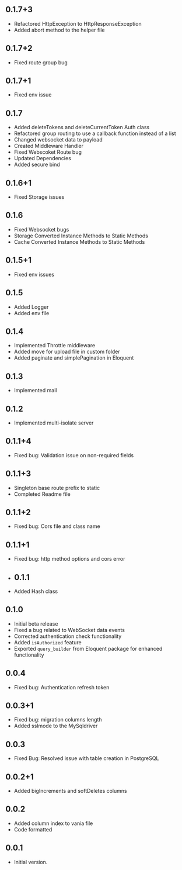 ## 0.1.7+3

- Refactored HttpException to HttpResponseException
- Added abort method to the helper file

## 0.1.7+2

- Fixed route group bug

## 0.1.7+1

- Fixed env issue

## 0.1.7

- Added deleteTokens and deleteCurrentToken Auth class
- Refactored group routing to use a callback function instead of a list
- Changed websocket data to payload
- Created Middleware Handler
- Fixed Webscoket Route bug
- Updated Dependencies
- Added secure bind

## 0.1.6+1

- Fixed Storage issues

## 0.1.6

- Fixed Websocket bugs
- Storage Converted Instance Methods to Static Methods
- Cache Converted Instance Methods to Static Methods

## 0.1.5+1

- Fixed env issues

## 0.1.5

- Added Logger
- Added env file

## 0.1.4

- Implemented Throttle middleware
- Added move for upload file in custom folder
- Added paginate and simplePagination in Eloquent

## 0.1.3

- Implemented mail

## 0.1.2

- Implemented multi-isolate server

## 0.1.1+4

- Fixed bug: Validation issue on non-required fields

## 0.1.1+3

- Singleton base route prefix   to static
- Completed Readme file

## 0.1.1+2

- Fixed bug: Cors file and class name

## 0.1.1+1

- Fixed bug: http method options and cors error

- ## 0.1.1

- Added Hash class

## 0.1.0

- Initial beta release
- Fixed a bug related to WebSocket data events
- Corrected authentication check functionality
- Added `isAuthorized` feature
- Exported `query_builder` from Eloquent package for enhanced functionality

## 0.0.4

- Fixed bug: Authentication refresh token

## 0.0.3+1

- Fixed bug: migration columns length
- Added sslmode to the MySqldriver

## 0.0.3

- Fixed Bug: Resolved issue with table creation in PostgreSQL

## 0.0.2+1

- Added bigIncrements and  softDeletes columns

## 0.0.2

- Added column index to vania file
- Code formatted

## 0.0.1

- Initial version.
